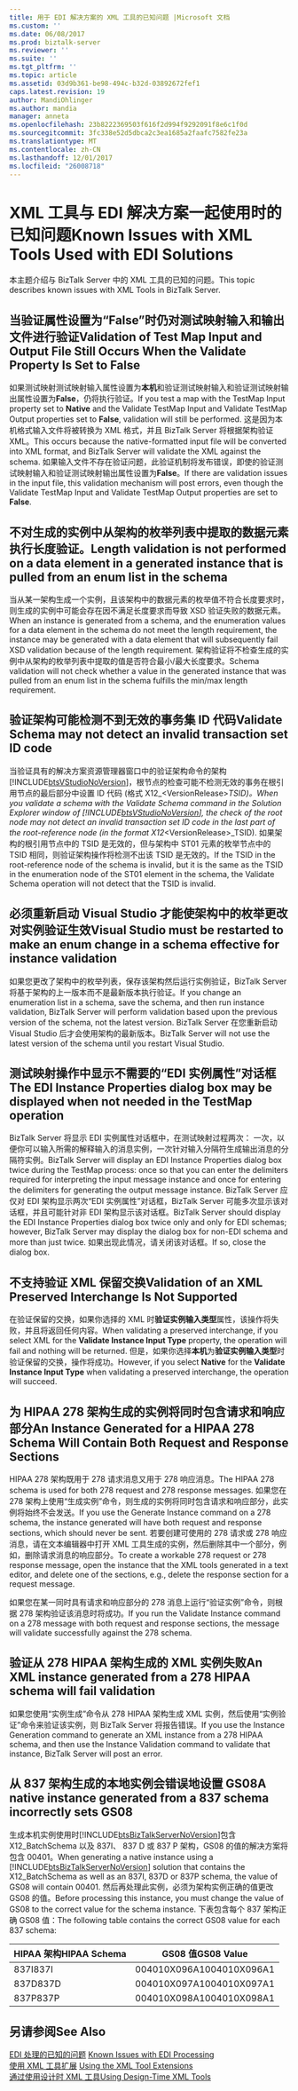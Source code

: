 ```yaml
---
title: 用于 EDI 解决方案的 XML 工具的已知问题 |Microsoft 文档
ms.custom: ''
ms.date: 06/08/2017
ms.prod: biztalk-server
ms.reviewer: ''
ms.suite: ''
ms.tgt_pltfrm: ''
ms.topic: article
ms.assetid: 03d9b361-be98-494c-b32d-03892672fef1
caps.latest.revision: 19
author: MandiOhlinger
ms.author: mandia
manager: anneta
ms.openlocfilehash: 23b8222369503f616f2d994f9292091f8e6c1f0d
ms.sourcegitcommit: 3fc338e52d5dbca2c3ea1685a2faafc7582fe23a
ms.translationtype: MT
ms.contentlocale: zh-CN
ms.lasthandoff: 12/01/2017
ms.locfileid: "26008718"
---
```

# <a name="known-issues-with-xml-tools-used-with-edi-solutions"></a><span data-ttu-id="cea14-102">XML 工具与 EDI 解决方案一起使用时的已知问题</span><span class="sxs-lookup"><span data-stu-id="cea14-102">Known Issues with XML Tools Used with EDI Solutions</span></span>
<span data-ttu-id="cea14-103">本主题介绍与 BizTalk Server 中的 XML 工具的已知的问题。</span><span class="sxs-lookup"><span data-stu-id="cea14-103">This topic describes known issues with XML Tools in BizTalk Server.</span></span>  
  
## <a name="validation-of-test-map-input-and-output-file-still-occurs-when-the-validate-property-is-set-to-false"></a><span data-ttu-id="cea14-104">当验证属性设置为“False”时仍对测试映射输入和输出文件进行验证</span><span class="sxs-lookup"><span data-stu-id="cea14-104">Validation of Test Map Input and Output File Still Occurs When the Validate Property Is Set to False</span></span>  
 <span data-ttu-id="cea14-105">如果测试映射测试映射输入属性设置为**本机**和验证测试映射输入和验证测试映射输出属性设置为**False**，仍将执行验证。</span><span class="sxs-lookup"><span data-stu-id="cea14-105">If you test a map with the TestMap Input property set to **Native** and the Validate TestMap Input and Validate TestMap Output properties set to **False**, validation will still be performed.</span></span> <span data-ttu-id="cea14-106">这是因为本机格式输入文件将被转换为 XML 格式，并且 BizTalk Server 将根据架构验证 XML。</span><span class="sxs-lookup"><span data-stu-id="cea14-106">This occurs because the native-formatted input file will be converted into XML format, and BizTalk Server will validate the XML against the schema.</span></span> <span data-ttu-id="cea14-107">如果输入文件不存在验证问题，此验证机制将发布错误，即使的验证测试映射输入和验证测试映射输出属性设置为**False**。</span><span class="sxs-lookup"><span data-stu-id="cea14-107">If there are validation issues in the input file, this validation mechanism will post errors, even though the Validate TestMap Input and Validate TestMap Output properties are set to **False**.</span></span>  
  
## <a name="length-validation-is-not-performed-on-a-data-element-in-a-generated-instance-that-is-pulled-from-an-enum-list-in-the-schema"></a><span data-ttu-id="cea14-108">不对生成的实例中从架构的枚举列表中提取的数据元素执行长度验证。</span><span class="sxs-lookup"><span data-stu-id="cea14-108">Length validation is not performed on a data element in a generated instance that is pulled from an enum list in the schema</span></span>  
 <span data-ttu-id="cea14-109">当从某一架构生成一个实例，且该架构中的数据元素的枚举值不符合长度要求时，则生成的实例中可能会存在因不满足长度要求而导致 XSD 验证失败的数据元素。</span><span class="sxs-lookup"><span data-stu-id="cea14-109">When an instance is generated from a schema, and the enumeration values for a data element in the schema do not meet the length requirement, the instance may be generated with a data element that will subsequently fail XSD validation because of the length requirement.</span></span> <span data-ttu-id="cea14-110">架构验证将不检查生成的实例中从架构的枚举列表中提取的值是否符合最小/最大长度要求。</span><span class="sxs-lookup"><span data-stu-id="cea14-110">Schema validation will not check whether a value in the generated instance that was pulled from an enum list in the schema fulfills the min/max length requirement.</span></span>  
  
## <a name="validate-schema-may-not-detect-an-invalid-transaction-set-id-code"></a><span data-ttu-id="cea14-111">验证架构可能检测不到无效的事务集 ID 代码</span><span class="sxs-lookup"><span data-stu-id="cea14-111">Validate Schema may not detect an invalid transaction set ID code</span></span>  
 <span data-ttu-id="cea14-112">当验证具有的解决方案资源管理器窗口中的验证架构命令的架构[!INCLUDE[btsVStudioNoVersion](../includes/btsvstudionoversion-md.md)]，根节点的检查可能不检测无效的事务在根引用节点的最后部分中设置 ID 代码 (格式 X12_\<VersionRelease\>_TSID)。</span><span class="sxs-lookup"><span data-stu-id="cea14-112">When you validate a schema with the Validate Schema command in the Solution Explorer window of [!INCLUDE[btsVStudioNoVersion](../includes/btsvstudionoversion-md.md)], the check of the root node may not detect an invalid transaction set ID code in the last part of the root-reference node (in the format X12_\<VersionRelease\>_TSID).</span></span> <span data-ttu-id="cea14-113">如果架构的根引用节点中的 TSID 是无效的，但与架构中 ST01 元素的枚举节点中的 TSID 相同，则验证架构操作将检测不出该 TSID 是无效的。</span><span class="sxs-lookup"><span data-stu-id="cea14-113">If the TSID in the root-reference node of the schema is invalid, but it is the same as the TSID in the enumeration node of the ST01 element in the schema, the Validate Schema operation will not detect that the TSID is invalid.</span></span>  
  
## <a name="visual-studio-must-be-restarted-to-make-an-enum-change-in-a-schema-effective-for-instance-validation"></a><span data-ttu-id="cea14-114">必须重新启动 Visual Studio 才能使架构中的枚举更改对实例验证生效</span><span class="sxs-lookup"><span data-stu-id="cea14-114">Visual Studio must be restarted to make an enum change in a schema effective for instance validation</span></span>  
 <span data-ttu-id="cea14-115">如果您更改了架构中的枚举列表，保存该架构然后运行实例验证，BizTalk Server 将基于架构的上一版本而不是最新版本执行验证。</span><span class="sxs-lookup"><span data-stu-id="cea14-115">If you change an enumeration list in a schema, save the schema, and then run instance validation, BizTalk Server will perform validation based upon the previous version of the schema, not the latest version.</span></span> <span data-ttu-id="cea14-116">BizTalk Server 在您重新启动 Visual Studio 后才会使用架构的最新版本。</span><span class="sxs-lookup"><span data-stu-id="cea14-116">BizTalk Server will not use the latest version of the schema until you restart Visual Studio.</span></span>  
  
## <a name="the-edi-instance-properties-dialog-box-may-be-displayed-when-not-needed-in-the-testmap-operation"></a><span data-ttu-id="cea14-117">测试映射操作中显示不需要的“EDI 实例属性”对话框</span><span class="sxs-lookup"><span data-stu-id="cea14-117">The EDI Instance Properties dialog box may be displayed when not needed in the TestMap operation</span></span>  
 <span data-ttu-id="cea14-118">BizTalk Server 将显示 EDI 实例属性对话框中，在测试映射过程两次： 一次，以便你可以输入所需的解释输入的消息实例，一次针对输入分隔符生成输出消息的分隔符实例。</span><span class="sxs-lookup"><span data-stu-id="cea14-118">BizTalk Server will display an EDI Instance Properties dialog box twice during the TestMap process: once so that you can enter the delimiters required for interpreting the input message instance and once for entering the delimiters for generating the output message instance.</span></span> <span data-ttu-id="cea14-119">BizTalk Server 应仅对 EDI 架构显示两次“EDI 实例属性”对话框，BizTalk Server 可能多次显示该对话框，并且可能针对非 EDI 架构显示该对话框。</span><span class="sxs-lookup"><span data-stu-id="cea14-119">BizTalk Server should display the EDI Instance Properties dialog box twice only and only for EDI schemas; however, BizTalk Server may display the dialog box for non-EDI schema and more than just twice.</span></span> <span data-ttu-id="cea14-120">如果出现此情况，请关闭该对话框。</span><span class="sxs-lookup"><span data-stu-id="cea14-120">If so, close the dialog box.</span></span>  
  
## <a name="validation-of-an-xml-preserved-interchange-is-not-supported"></a><span data-ttu-id="cea14-121">不支持验证 XML 保留交换</span><span class="sxs-lookup"><span data-stu-id="cea14-121">Validation of an XML Preserved Interchange Is Not Supported</span></span>  
 <span data-ttu-id="cea14-122">在验证保留的交换，如果你选择的 XML 时**验证实例输入类型**属性，该操作将失败，并且将返回任何内容。</span><span class="sxs-lookup"><span data-stu-id="cea14-122">When validating a preserved interchange, if you select XML for the **Validate Instance Input Type** property, the operation will fail and nothing will be returned.</span></span> <span data-ttu-id="cea14-123">但是，如果你选择**本机**为**验证实例输入类型**时验证保留的交换，操作将成功。</span><span class="sxs-lookup"><span data-stu-id="cea14-123">However, if you select **Native** for the **Validate Instance Input Type** when validating a preserved interchange, the operation will succeed.</span></span>  
  
## <a name="an-instance-generated-for-a-hipaa-278-schema-will-contain-both-request-and-response-sections"></a><span data-ttu-id="cea14-124">为 HIPAA 278 架构生成的实例将同时包含请求和响应部分</span><span class="sxs-lookup"><span data-stu-id="cea14-124">An Instance Generated for a HIPAA 278 Schema Will Contain Both Request and Response Sections</span></span>  
 <span data-ttu-id="cea14-125">HIPAA 278 架构既用于 278 请求消息又用于 278 响应消息。</span><span class="sxs-lookup"><span data-stu-id="cea14-125">The HIPAA 278 schema is used for both 278 request and 278 response messages.</span></span> <span data-ttu-id="cea14-126">如果您在 278 架构上使用“生成实例”命令，则生成的实例将同时包含请求和响应部分，此实例将始终不会发送。</span><span class="sxs-lookup"><span data-stu-id="cea14-126">If you use the Generate Instance command on a 278 schema, the instance generated will have both request and response sections, which should never be sent.</span></span> <span data-ttu-id="cea14-127">若要创建可使用的 278 请求或 278 响应消息，请在文本编辑器中打开 XML 工具生成的实例，然后删除其中一个部分，例如，删除请求消息的响应部分。</span><span class="sxs-lookup"><span data-stu-id="cea14-127">To create a workable 278 request or 278 response message, open the instance that the XML tools generated in a text editor, and delete one of the sections, e.g., delete the response section for a request message.</span></span>  
  
 <span data-ttu-id="cea14-128">如果您在某一同时具有请求和响应部分的 278 消息上运行“验证实例”命令，则根据 278 架构验证该消息时将成功。</span><span class="sxs-lookup"><span data-stu-id="cea14-128">If you run the Validate Instance command on a 278 message with both request and response sections, the message will validate successfully against the 278 schema.</span></span>  
  
## <a name="an-xml-instance-generated-from-a-278-hipaa-schema-will-fail-validation"></a><span data-ttu-id="cea14-129">验证从 278 HIPAA 架构生成的 XML 实例失败</span><span class="sxs-lookup"><span data-stu-id="cea14-129">An XML instance generated from a 278 HIPAA schema will fail validation</span></span>  
 <span data-ttu-id="cea14-130">如果您使用“实例生成”命令从 278 HIPAA 架构生成 XML 实例，然后使用“实例验证”命令来验证该实例，则 BizTalk Server 将报告错误。</span><span class="sxs-lookup"><span data-stu-id="cea14-130">If you use the Instance Generation command to generate an XML instance from a 278 HIPAA schema, and then use the Instance Validation command to validate that instance, BizTalk Server will post an error.</span></span>  
  
## <a name="a-native-instance-generated-from-a-837-schema-incorrectly-sets-gs08"></a><span data-ttu-id="cea14-131">从 837 架构生成的本地实例会错误地设置 GS08</span><span class="sxs-lookup"><span data-stu-id="cea14-131">A native instance generated from a 837 schema incorrectly sets GS08</span></span>  
 <span data-ttu-id="cea14-132">生成本机实例使用时[!INCLUDE[btsBizTalkServerNoVersion](../includes/btsbiztalkservernoversion-md.md)]包含 X12_BatchSchema 以及 837I、 837 D 或 837 P 架构，GS08 的值的解决方案将包含 00401。</span><span class="sxs-lookup"><span data-stu-id="cea14-132">When generating a native instance using a [!INCLUDE[btsBizTalkServerNoVersion](../includes/btsbiztalkservernoversion-md.md)] solution that contains the X12_BatchSchema as well as an 837I, 837D or 837P schema, the value of GS08 will contain 00401.</span></span> <span data-ttu-id="cea14-133">然后再处理此实例，必须为架构实例正确的值更改 GS08 的值。</span><span class="sxs-lookup"><span data-stu-id="cea14-133">Before processing this instance, you must change the value of GS08 to the correct value for the schema instance.</span></span>  <span data-ttu-id="cea14-134">下表包含每个 837 架构正确 GS08 值：</span><span class="sxs-lookup"><span data-stu-id="cea14-134">The following table contains the correct GS08 value for each 837 schema:</span></span>  
  
|<span data-ttu-id="cea14-135">HIPAA 架构</span><span class="sxs-lookup"><span data-stu-id="cea14-135">HIPAA Schema</span></span>|<span data-ttu-id="cea14-136">GS08 值</span><span class="sxs-lookup"><span data-stu-id="cea14-136">GS08 Value</span></span>|  
|------------------|----------------|  
|<span data-ttu-id="cea14-137">837I</span><span class="sxs-lookup"><span data-stu-id="cea14-137">837I</span></span>|<span data-ttu-id="cea14-138">004010X096A1</span><span class="sxs-lookup"><span data-stu-id="cea14-138">004010X096A1</span></span>|  
|<span data-ttu-id="cea14-139">837D</span><span class="sxs-lookup"><span data-stu-id="cea14-139">837D</span></span>|<span data-ttu-id="cea14-140">004010X097A1</span><span class="sxs-lookup"><span data-stu-id="cea14-140">004010X097A1</span></span>|  
|<span data-ttu-id="cea14-141">837P</span><span class="sxs-lookup"><span data-stu-id="cea14-141">837P</span></span>|<span data-ttu-id="cea14-142">004010X098A1</span><span class="sxs-lookup"><span data-stu-id="cea14-142">004010X098A1</span></span>|  
  
## <a name="see-also"></a><span data-ttu-id="cea14-143">另请参阅</span><span class="sxs-lookup"><span data-stu-id="cea14-143">See Also</span></span>  
 <span data-ttu-id="cea14-144">[EDI 处理的已知的问题](../core/known-issues-with-edi-processing.md) </span><span class="sxs-lookup"><span data-stu-id="cea14-144">[Known Issues with EDI Processing](../core/known-issues-with-edi-processing.md) </span></span>  
 <span data-ttu-id="cea14-145">[使用 XML 工具扩展](../core/using-the-xml-tool-extensions.md) </span><span class="sxs-lookup"><span data-stu-id="cea14-145">[Using the XML Tool Extensions](../core/using-the-xml-tool-extensions.md) </span></span>  
 [<span data-ttu-id="cea14-146">通过使用设计时 XML 工具</span><span class="sxs-lookup"><span data-stu-id="cea14-146">Using Design-Time XML Tools</span></span>](../core/using-design-time-xml-tools.md)